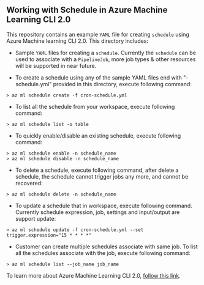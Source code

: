 ## Working with Schedule in Azure Machine Learning CLI 2.0
This repository contains an example `YAML` file for creating `schedule` using Azure Machine learning CLI 2.0. This directory includes:

- Sample `YAML` files for creating a `schedule`. Currently the `schedule` can be used to associate with a `PipelineJob`, more job types & other resources will be supported in near future.


- To create a schedule using any of the sample YAML files end with "-schedule.yml" provided in this directory, execute following command:
```cli
> az ml schedule create -f cron-schedule.yml
```

- To list all the schedule from your workspace, execute following command:
```cli
> az ml schedule list -o table
```

- To quickly enable/disable an existing schedule, execute following command:
```cli
> az ml schedule enable -n schedule_name 
> az ml schedule disable -n schedule_name 
```

- To delete a schedule, execute following command, after delete a schedule, the schedule cannot trigger jobs any more, and cannot be recovered:
```cli
> az ml schedule delete -n schedule_name
```

- To update a schedule that in workspace, execute following command. Currently schedule expression, job, settings and input/output are support update:
```cli
> az ml schedule update -f cron-schedule.yml --set trigger.expression="15 * * * *"
```

- Customer can create multiple schedules associate with same job. To list all the schedules associate with the job, execute following command:
```cli
> az ml schedule list --job_name job_name
```

To learn more about Azure Machine Learning CLI 2.0, [follow this link](https://docs.microsoft.com/en-us/azure/machine-learning/how-to-configure-cli).